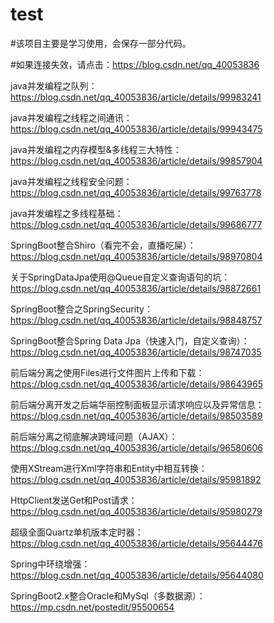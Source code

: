 # test
#该项目主要是学习使用，会保存一部分代码。

#如果连接失效，请点击：https://blog.csdn.net/qq_40053836

java并发编程之队列：https://blog.csdn.net/qq_40053836/article/details/99983241

java并发编程之线程之间通讯：https://blog.csdn.net/qq_40053836/article/details/99943475

java并发编程之内存模型&多线程三大特性：https://blog.csdn.net/qq_40053836/article/details/99857904

java并发编程之线程安全问题：https://blog.csdn.net/qq_40053836/article/details/99763778

java并发编程之多线程基础：https://blog.csdn.net/qq_40053836/article/details/99686777

SpringBoot整合Shiro（看完不会，直播吃屎）：https://blog.csdn.net/qq_40053836/article/details/98970804

关于SpringDataJpa使用@Queue自定义查询语句的坑：https://blog.csdn.net/qq_40053836/article/details/98872661

SpringBoot整合之SpringSecurity：https://blog.csdn.net/qq_40053836/article/details/98848757

SpringBoot整合Spring Data Jpa（快速入门，自定义查询）：https://blog.csdn.net/qq_40053836/article/details/98747035

前后端分离之使用Files进行文件图片上传和下载：https://blog.csdn.net/qq_40053836/article/details/98643965

前后端分离开发之后端华丽控制面板显示请求响应以及异常信息：https://blog.csdn.net/qq_40053836/article/details/98503589

前后端分离之彻底解决跨域问题（AJAX）：https://blog.csdn.net/qq_40053836/article/details/96580606

使用XStream进行Xml字符串和Entity中相互转换：https://blog.csdn.net/qq_40053836/article/details/95981892

HttpClient发送Get和Post请求：https://blog.csdn.net/qq_40053836/article/details/95980279

超级全面Quartz单机版本定时器：https://blog.csdn.net/qq_40053836/article/details/95644476

Spring中环绕增强：https://blog.csdn.net/qq_40053836/article/details/95644080

SpringBoot2.x整合Oracle和MySql（多数据源）：https://mp.csdn.net/postedit/95500654
